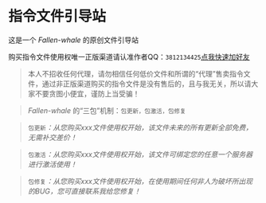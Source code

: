 # 指令文件引导站

这是一个 *Fallen-whale* 的原创文件引导站

购买指令文件使用权唯一正版渠道请认准作者QQ：`3812134425`[点我快速加好友](https://qm.qq.com/q/i3FN9DwB5C)

>本人不招收任何代理，请勿相信任何低价文件和所谓的“代理”售卖指令文件，通过非正版渠道购买的指令文件是没有售后的，且与我无关，所以请大家不要贪图小便宜，谨防上当受骗！

>*Fallen-whale* 的“三包”机制：`包更新，包激活，包修复`

>`包更新`*：从您购买xxx文件使用权开始，该文件未来的所有更新全部免费，无需补交差价！*

>`包激活`*：从您购买xxx文件使用权开始，该文件可绑定您的任意一个服务器进行激活使用！*

>`包修复`*：从您购买xxx文件使用权开始，在使用期间任何非人为破坏所出现的BUG，您可直接联系我给您修复！*
